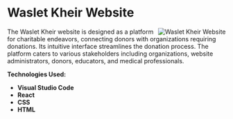# Waslet Kheir Website
<div style="text-align:right">
  <img src="https://github.com/yasminesadat/Waslet-Kheir-Website/assets/128090696/2c296198-38df-4ead-b722-8319d4572417" alt="Waslet Kheir Website" align="right">
</div>

The Waslet Kheir website is designed as a platform for charitable endeavors, connecting donors with organizations requiring donations. Its intuitive interface streamlines the donation process. The platform caters to various stakeholders including organizations, website administrators, donors, educators, and medical professionals.

**Technologies Used:**

- **Visual Studio Code**
- **React**
- **CSS**
- **HTML**




